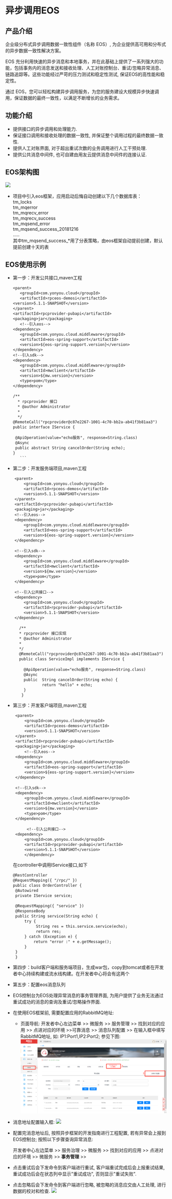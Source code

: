# 异步调用EOS

## 产品介绍

企业级分布式异步调用数据一致性组件（名称 EOS）, 为企业提供高可用和分布式的异步数据一致性解决方案。

EOS 充分利用快速的异步消息和本地事务，并在此基础上提供了一系列强大的功能，包括事务内的消息发送和接收处理、人工对账控制台、重试/忽略异常消息、链路追踪等。这些功能经过严苛的压力测试和稳定性测试, 保证EOS的高性能和稳定性。

通过 EOS，您可以轻松构建异步调用服务，为您的服务建设大规模异步快速调用，保证数据的最终一致性，以满足不断增长的业务需求。


## 功能介绍

* 提供接口的异步调用和处理能力.
* 保证接口调用和接收处理的数据一致性, 并保证整个调用过程的最终数据一致性.
* 提供人工对账界面, 对于超出重试次数的业务调用进行人工干预处理.
* 提供公共消息中间件, 也可自建由用友云提供消息中间件的连接认证.



## EOS架构图
![](./images/eos-architecture.png)

*  项目中引入eos框架，应用启动后悔自动创建以下几个数据库表：<br/>
   tm_locks<br/>
   tm_mqerror<br/>
   tm_mqrecv_error<br/>
   tm_mqrecv_success<br/>
   tm_mqsend_error<br/>
   tm_mqsend_success_20181216<br/>
   .....<br/>
   其中tm_mqsend_success_*用了分表策略，由eos框架自动提前创建，默认提前创建十天的表<br/>


## EOS使用示例
* 第一步：开发公共接口,maven工程

     ```
	<parent>
		<groupId>com.yonyou.cloud</groupId>
		<artifactId>rpceos-demosi</artifactId>
	<version>5.1.1-SNAPSHOT</version>
	</parent>
	<artifactId>rpcprovider-pubapi</artifactId>
	<packaging>jar</packaging>
        <!--引入eos-->
	<dependency>
		<groupId>com.yonyou.cloud.middleware</groupId>
		<artifactId>eos-spring-support</artifactId>
		<version>${eos-spring-support.version}</version>
	</dependency>
	<!--引入sdk-->
	<dependency>
		<groupId>com.yonyou.cloud.middleware</groupId>
		<artifactId>mwclient</artifactId>
		<version>${mw.version}</version>
		<type>pom</type>
	</dependency>

     /**
       * rpcprovider 接口
       * @author Administrator
       *
       */
     @RemoteCall("rpcprovider@c87e2267-1001-4c70-bb2a-ab41f3b81aa3")
     public interface IService {

	  @ApiOperation(value="echo服务", response=String.class)
	  @Async
	  public abstract String cancelOrder(String echo);
     }
    	```

* 第二步：开发服务端项目,maven工程

```
	<parent>
		<groupId>com.yonyou.cloud</groupId>
		<artifactId>rpceos-demos</artifactId>
		<version>5.1.1-SNAPSHOT</version>
	</parent>
	<artifactId>rpcprovider-pubapi</artifactId>
	<packaging>jar</packaging>
	<!--引入eos-->
	<dependency>
		<groupId>com.yonyou.cloud.middleware</groupId>
		<artifactId>eos-spring-support</artifactId>
		<version>${eos-spring-support.version}</version>
	</dependency>

	<!--引入sdk-->
	<dependency>
		<groupId>com.yonyou.cloud.middleware</groupId>
		<artifactId>mwclient</artifactId>
		<version>${mw.version}</version>
		<type>pom</type>
	</dependency>

	<!--引入公共接口-->
	<dependency>
		<groupId>com.yonyou.cloud</groupId>
		<artifactId>rpcprovider-pubapi</artifactId>
		<version>5.1.1-SNAPSHOT</version>
	</dependency>

      /**
      * rpcprovider 接口实现
      * @author Administrator
      *
      */
      @RemoteCall("rpcprovider@c87e2267-1001-4c70-bb2a-ab41f3b81aa3")
      public class ServiceImpl implements IService {
      
		@ApiOperation(value="echo服务", response=String.class)
		@Async
	  	public  String cancelOrder(String echo) {
	      		return "hello" + echo;
	  	}
       }
```
   
* 第三步：开发客户端项目,maven工程

   ```
	<parent>
		<groupId>com.yonyou.cloud</groupId>
		<artifactId>rpceos-demos</artifactId>
		<version>5.1.1-SNAPSHOT</version>
	</parent>
	<artifactId>rpcprovider-pubapi</artifactId>
	<packaging>jar</packaging>
        <!--引入eos-->
	<dependency>
		<groupId>com.yonyou.cloud.middleware</groupId>
		<artifactId>eos-spring-support</artifactId>
		<version>${eos-spring-support.version}</version>
	</dependency>

	<!--引入sdk-->
	<dependency>
		<groupId>com.yonyou.cloud.middleware</groupId>
		<artifactId>mwclient</artifactId>
		<version>${mw.version}</version>
		<type>pom</type>
	</dependency>

         <!--引入公共接口-->
	<dependency>
		<groupId>com.yonyou.cloud</groupId>
		<artifactId>rpcprovider-pubapi</artifactId>
		<version>5.1.1-SNAPSHOT</version>
        </dependency>
   ```

   在controller中调用IService接口,如下<br/>
   
   ```
   @RestController
   @RequestMapping({ "/rpc/" })
   public class OrderController {
	@Autowired
	private IService service;

	@RequestMapping({ "service" })
	@ResponseBody
	public String service(String echo) {
		try {
		     String res = this.service.service(echo);
		     return res;
		} catch (Exception e) {
			return "error :" + e.getMessage();
		}
	}
    }
   ```
* 第四步：build客户端和服务端项目，生成war包，copy到tomcat或者在开发者中心持续构建或流水线构建。在开发者中心将会有这两个

* 第五步：配置eos消息队列
* EOS控制台为EOS处理异常消息的事务管理界面, 为用户提供了业务无法通过重试成功的消息的查询及重试/忽略操作界面.

* 在使用EOS框架前, 需要配置应用的RabbitMQ地址:
	* 页面导航: 开发者中心左边菜单 &gt;&gt; 微服务 &gt;&gt; 服务管理 &gt;&gt; 找到对应的应用 &gt;&gt; 点进对应的环境 &gt;&gt;可靠消息 &gt;&gt; 消息队列配置 &gt;&gt; 在输入框中填写RabbitMQ地址, 如: IP1:Port1,IP2:Port2; 参见下图:
![](./images/eos-console.png)
* 消息地址配置输入框:
![](./images/rabbitmq-config.png)

* 配置完消息地址后, 按照异步框架的开发指南进行工程配置, 若有异常会上报到EOS控制台; 按照以下步骤查询异常消息: <p>开发者中心左边菜单 &gt;&gt; 服务治理 &gt;&gt; 微服务 &gt;&gt; 找到对应的应用 &gt;&gt; 点进对应的环境 &gt;&gt; 微服务 &gt;&gt; **事务管理** &gt;&gt;</p>
* 点击重试后会下发命令到客户端进行重试, 客户端重试完成后会上报重试结果, 重试成功后会在状态列中显示"重试成功", 否则显示"重试失败".
* 点击忽略后会下发命令到客户端进行忽略, 被忽略的消息应交由人工处理, 进行数据的校对和检查.
![](./images/mq-process.png)


